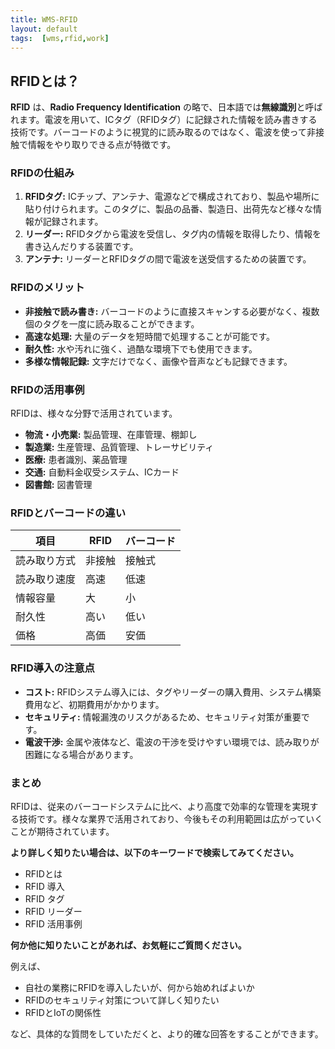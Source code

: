 ```yaml
---
title: WMS-RFID
layout: default
tags:  [wms,rfid,work]
---
```


## RFIDとは？

**RFID** は、**Radio Frequency Identification** の略で、日本語では**無線識別**と呼ばれます。電波を用いて、ICタグ（RFIDタグ）に記録された情報を読み書きする技術です。バーコードのように視覚的に読み取るのではなく、電波を使って非接触で情報をやり取りできる点が特徴です。

### RFIDの仕組み

1. **RFIDタグ:** ICチップ、アンテナ、電源などで構成されており、製品や場所に貼り付けられます。このタグに、製品の品番、製造日、出荷先など様々な情報が記録されます。
2. **リーダー:** RFIDタグから電波を受信し、タグ内の情報を取得したり、情報を書き込んだりする装置です。
3. **アンテナ:** リーダーとRFIDタグの間で電波を送受信するための装置です。

### RFIDのメリット

* **非接触で読み書き:** バーコードのように直接スキャンする必要がなく、複数個のタグを一度に読み取ることができます。
* **高速な処理:** 大量のデータを短時間で処理することが可能です。
* **耐久性:** 水や汚れに強く、過酷な環境下でも使用できます。
* **多様な情報記録:** 文字だけでなく、画像や音声なども記録できます。

### RFIDの活用事例

RFIDは、様々な分野で活用されています。

* **物流・小売業:** 製品管理、在庫管理、棚卸し
* **製造業:** 生産管理、品質管理、トレーサビリティ
* **医療:** 患者識別、薬品管理
* **交通:** 自動料金収受システム、ICカード
* **図書館:** 図書管理

### RFIDとバーコードの違い

|項目|RFID|バーコード|
|---|---|---|
|読み取り方式|非接触|接触式|
|読み取り速度|高速|低速|
|情報容量|大|小|
|耐久性|高い|低い|
|価格|高価|安価|

### RFID導入の注意点

* **コスト:** RFIDシステム導入には、タグやリーダーの購入費用、システム構築費用など、初期費用がかかります。
* **セキュリティ:** 情報漏洩のリスクがあるため、セキュリティ対策が重要です。
* **電波干渉:** 金属や液体など、電波の干渉を受けやすい環境では、読み取りが困難になる場合があります。

### まとめ

RFIDは、従来のバーコードシステムに比べ、より高度で効率的な管理を実現する技術です。様々な業界で活用されており、今後もその利用範囲は広がっていくことが期待されています。

**より詳しく知りたい場合は、以下のキーワードで検索してみてください。**

* RFIDとは
* RFID 導入
* RFID タグ
* RFID リーダー
* RFID 活用事例

**何か他に知りたいことがあれば、お気軽にご質問ください。**

例えば、
* 自社の業務にRFIDを導入したいが、何から始めればよいか
* RFIDのセキュリティ対策について詳しく知りたい
* RFIDとIoTの関係性

など、具体的な質問をしていただくと、より的確な回答をすることができます。
